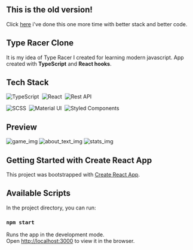 ## This is the old version!

Click [here](https://github.com/kubo550/type-racer-nextjs) i've done this one more time with better stack and better code.


## Type Racer Clone

It is my idea of Type Racer I created for learning modern javascript.
App created with **TypeScript** and **React hooks**.

## Tech Stack

![TypeScript](https://img.shields.io/badge/-TypeScript-05122A?style=flat&logo=typescript)&nbsp;
![React](https://img.shields.io/badge/-React-05122A?style=flat&logo=react)&nbsp;
![Rest API](https://img.shields.io/badge/-rest_api-05122A?style=flat&logo=API)

![SCSS](https://img.shields.io/badge/-SCSS-05122A?style=flat&logo=SASS)&nbsp;
![Material UI](https://img.shields.io/badge/-Material_UI-05122A?style=flat&logo=material-ui)&nbsp;
![Styled Components](https://img.shields.io/badge/-styled_components-05122A?style=flat&logo=styled-components)&nbsp;

## Preview

![game_img](https://raw.githubusercontent.com/kubo550/TypeRacer-clone/master/trc-pv1.png)
![about_text_img](https://raw.githubusercontent.com/kubo550/TypeRacer-clone/master/trc-pv2.png)
![stats_img](https://raw.githubusercontent.com/kubo550/TypeRacer-clone/master/trc-pv3.png)

## Getting Started with Create React App

This project was bootstrapped with [Create React App](https://github.com/facebook/create-react-app).

## Available Scripts

In the project directory, you can run:

### `npm start`

Runs the app in the development mode.\
Open [http://localhost:3000](http://localhost:3000) to view it in the browser.
